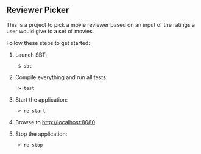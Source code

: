 ## Reviewer Picker

This is a project to pick a movie reviewer based on an input of the ratings a user would give to a set of movies.

Follow these steps to get started:

1. Launch SBT:

        $ sbt

2. Compile everything and run all tests:

        > test

3. Start the application:

        > re-start

4. Browse to [http://localhost:8080](http://localhost:8080/)

5. Stop the application:

        > re-stop


